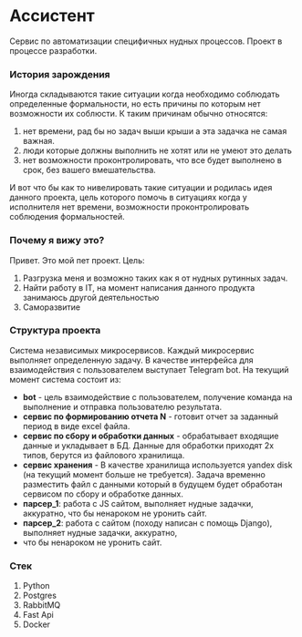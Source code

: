 # Ассистент
Сервис по автоматизации специфичных нудных процессов. Проект в процессе разработки.
###  История зарождения

Иногда складываются такие ситуации когда необходимо соблюдать определенные формальности, но есть причины по которым 
нет возможности их соблюсти. К таким причинам обычно относятся:
1. нет времени, рад бы но задач выши крыши а эта задачка не самая важная.
2. люди которые должны выполнить не хотят или не умеют это делать
3. нет возможности проконтролировать, что все будет выполнено в срок, без вашего вмешательства.

И вот что бы как то нивелировать такие ситуации и родилась идея данного проекта, цель которого помочь в ситуациях когда
у исполнителя нет времени, возможности проконтролировать соблюдения формальностей. 

### Почему я вижу это?

Привет. Это мой пет проект. 
Цель: 
1. Разгрузка меня и возможно таких как я от нудных рутинных задач.
2. Найти работу в IT, на момент написания данного продукта занимаюсь другой деятельностью
3. Саморазвитие

### Структура проекта
Система независимых микросервисов. Каждый микросервис выполняет определенную задачу. В качестве интерфейса для 
взаимодействия с пользователем выступает Telegram bot. На текущий момент система состоит из:
- __bot__ - цель взаимодействие с пользователем, получение команда на выполнение и отправка пользователю результата.
- __сервис по формированию отчета N__ - готовит отчет за заданный период в виде excel файла.
- __сервис по сбору и обработки данных__ - обрабатывает входящие данные и укладывает в БД. Данные для обработки приходят
2х типов, берутся из файлового хранилища. 
- __сервис хранения__ - В качестве хранилища используется yandex disk (на текущий момент больше не требуется). 
Задача временно разместить файл с данными который в будущем будет обработан сервисом по сбору и обработке данных.
- __парсер_1__: работа с JS сайтом, выполняет нудные задачки, аккуратно, что бы ненароком не уронить сайт.
- __парсер_2__: работа с сайтом (походу написан с помощь Django), выполняет нудные задачки, аккуратно, 
- что бы ненароком не уронить сайт.

### Стек
1. Python
2. Postgres
3. RabbitMQ
4. Fast Api
5. Docker


